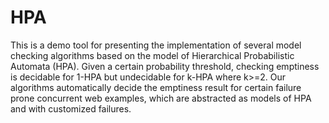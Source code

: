 # HPA
This is a demo tool for presenting the implementation of several model checking algorithms based on the model of Hierarchical Probabilistic Automata (HPA). Given a certain probability threshold, checking emptiness is decidable for 1-HPA but undecidable for k-HPA where k>=2. Our algorithms automatically decide the emptiness result for certain failure prone concurrent web examples, which are abstracted as models of HPA and with customized failures.  

